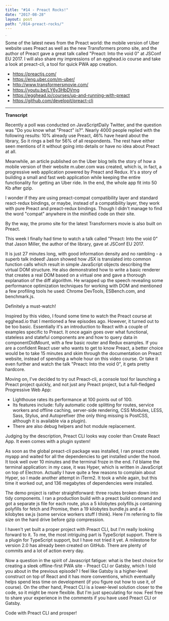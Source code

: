 ```yaml
---
title: "#14 - Preact Rocks!"
date: "2017-08-28"
layout: post
path: "/014-preact-rocks/"
---
```


<iframe width="6" height="1" scrolling="no" frameborder="no" src="https://w.soundcloud.com/player/?url=https%3A//api.soundcloud.com/tracks/339823001&amp;color=ff5500&amp;auto_play=false&amp;hide_related=false&amp;show_comments=true&amp;show_user=true&amp;show_reposts=false"></iframe>

Some of the latest news from the Preact world: the mobile version of Uber website uses Preact as well as the new Transformers promo site, and the author of Preact gave a great talk called "Preact: Into the void 0" at JSConf EU 2017. I will also share my impressions of an egghead.io course and take a look at preact-cli, a tool for quick PWA app creation.

- https://preactjs.com/
- https://eng.uber.com/m-uber/
- http://www.transformersmovie.com/
- https://youtu.be/LY6y3HbDVmg
- https://egghead.io/courses/up-and-running-with-preact
- https://github.com/developit/preact-cli

---
**Transcript**

Recently a poll was conducted on JavaScriptDaily Twitter, and the question was "Do you know what "Preact" is?". Nearly 4000 people replied with the following results: 10% already use Preact, 46% have heard about the library, So it rings a bell for 56% of all respondents. The rest have either seen mentions of it without going into details or have no idea about Preact at all.

Meanwhile, an article published on the Uber blog tells the story of how a mobile version of their website m.uber.com was created, which is, in fact, a progressive web application powered by Preact and Redux. It's a story of building a small and fast web application while keeping the entire functionality for getting an Uber ride. In the end, the whole app fit into 50 Kb after gzip.

I wonder if they are using preact-compat compatibility layer and standard react-redux bindings, or maybe, instead of a compatibility layer, they work with pure Preact and preact-redux bindings. Though I didn't manage to find the word "compat" anywhere in the minified code on their site.

By the way, the promo site for the latest Transformers movie is also built on Preact.

This week I finally had time to watch a talk called "Preact: Into the void 0" that Jason Miller, the author of the library, gave at JSConf EU 2017.

It is just 27 minutes long, with good information density and no rambling - a superb talk indeed! Jason showed how JSX is translated into common function calls which result in simple JavaScript objects describing the virtual DOM structure. He also demonstrated how to write a basic renderer that creates a real DOM based on a virtual one and gave a thorough explanation of the diff algorithm.  He wrapped up the speech revealing some performance optimization techniques for working with DOM and mentioned a few profiling tools he used:  Chrome DevTools, ESBench.com, and benchmark.js.

Definitely a must-watch!

Inspired by this video, I found some time to watch the Preact course at egghead.io that I mentioned a few episodes ago. However, it turned out to be too basic. Essentially it's an introduction to React with a couple of examples specific to Preact. It once again goes over what functional, stateless and stateful components are and how to query data in componentDidMount, with a few basic router and Redux examples. If you are a confident React user who wants to get to know Preact, a better choice would be to take 15 minutes and skim through the documentation on Preact website, instead of spending a whole hour on this video course. Or take it even further and watch the talk "Preact: Into the void 0", it gets pretty hardcore. 

Moving on, I've decided to try out Preact-cli, a console tool for launching a Preact project quickly, and not just any Preact project, but a full-fledged Progressive Web App:
- Lighthouse rates its performance at 100 points out of 100.
- Its features include: 
fully automatic code splitting for routes,
service workers and offline caching, 
server-side rendering,
CSS Modules, LESS, Sass, Stylus, and Autoprefixer (the only thing missing is PostCSS, although it is available via a plugin). 
- There are also debug helpers and hot module replacement. 

Judging by the description, Preact CLI looks way cooler than Create React App.
It even comes with a plugin system!

As soon as the global preact-cli package was installed, I ran preact create myapp and waited for all the dependencies to get installed under the hood. It took well over 10 minutes and the terminal froze in the end. I'd blame the terminal application: in my case, it was Hyper, which is written in JavaScript on top of Electron. Actually I have quite a few reasons to complain about Hyper, so I made another attempt in iTerm2. It took a while again, but this time it worked out, and 136 megabytes of dependencies were installed.

The demo project is rather straightforward: three routes broken down into tidy components. I ran a production build with a preact build command and got a separate js file for each route, plus a 5 kilobytes polyfills.js containing polyfills for fetch and Promise, then a 19 kilobytes bundle.js and a 4 kilobytes sw.js (some service workers stuff I think). Here I'm referring to file size on the hard drive before gzip compression. 

I haven't yet built a proper project with Preact CLI, but I'm really looking forward to it. To me, the most intriguing part is TypeScript support. There is a plugin for TypeScript support, but I have not tried it yet. A milestone for version 2.0 has already been created on GitHub. There are plenty of commits and a lot of action every day. 

Now a question in the spirit of Javascript fatigue: what is the best choice for creating a sleek offline-first PWA site - Preact CLI or Gatsby, which I told you about in the previous episode? I feel like Gatsby is a higher-level construct on top of React and it has more conventions, which eventually helps spend less time on development (if you figure out how to use it, of course). On the other hand, Preact CLI is a lower-level solution closer to the code, so it might be more flexible. But I'm just speculating for now. Feel free to share your experience in the comments if you have used Preact CLI or Gatsby.

Code with Preact CLI and prosper!



